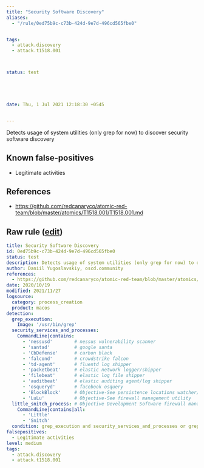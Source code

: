```yaml
---
title: "Security Software Discovery"
aliases:
  - "/rule/0ed75b9c-c73b-424d-9e7d-496cd565fbe0"


tags:
  - attack.discovery
  - attack.t1518.001



status: test





date: Thu, 1 Jul 2021 12:18:30 +0545


---
```


Detects usage of system utilities (only grep for now) to discover security software discovery

<!--more-->


## Known false-positives

* Legitimate activities



## References

* https://github.com/redcanaryco/atomic-red-team/blob/master/atomics/T1518.001/T1518.001.md


## Raw rule ([edit](https://github.com/SigmaHQ/sigma/edit/master/rules/linux/macos/process_creation/proc_creation_macos_security_software_discovery.yml))
```yaml
title: Security Software Discovery
id: 0ed75b9c-c73b-424d-9e7d-496cd565fbe0
status: test
description: Detects usage of system utilities (only grep for now) to discover security software discovery
author: Daniil Yugoslavskiy, oscd.community
references:
  - https://github.com/redcanaryco/atomic-red-team/blob/master/atomics/T1518.001/T1518.001.md
date: 2020/10/19
modified: 2021/11/27
logsource:
  category: process_creation
  product: macos
detection:
  grep_execution:
    Image: '/usr/bin/grep'
  security_services_and_processes:
    CommandLine|contains:
      - 'nessusd'        # nessus vulnerability scanner
      - 'santad'         # google santa
      - 'CbDefense'      # carbon black
      - 'falcond'        # crowdstrike falcon
      - 'td-agent'       # fluentd log shipper
      - 'packetbeat'     # elastic network logger/shipper
      - 'filebeat'       # elastic log file shipper
      - 'auditbeat'      # elastic auditing agent/log shipper
      - 'osqueryd'       # facebook osquery
      - 'BlockBlock'     # Objective-See persistence locations watcher/blocker
      - 'LuLu'           # Objective-See firewall management utility
  little_snitch_process: # Objective Development Software firewall management utility
    CommandLine|contains|all:
      - 'Little'
      - 'Snitch'
  condition: grep_execution and security_services_and_processes or grep_execution and little_snitch_process
falsepositives:
  - Legitimate activities
level: medium
tags:
  - attack.discovery
  - attack.t1518.001

```
